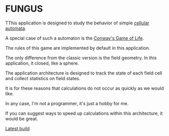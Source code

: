 # FUNGUS

TThis application is designed to study the behavior of simple [cellular automata](https://en.wikipedia.org/wiki/Cellular_automaton).

A special case of such a automaton is the [Conway's Game of Life](https://en.wikipedia.org/wiki/Conway%27s_Game_of_Life).

The rules of this game are implemented by default in this application.

The only difference from the classic version is the field geometry. In this application, it closed, like a sphere.

The application architecture is designed to track the state of each field cell and collect statistics on field states.

It is for these reasons that calculations do not occur as quickly as we would like.

In any case, I'm not a programmer, it's just a hobby for me.

If you can suggest ways to speed up calculations within this architecture, it would be great.

[Latest build](https://yadi.sk/d/EJKtTK-kr5PU7w)
